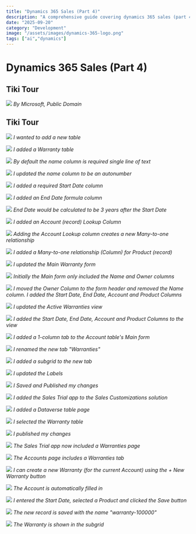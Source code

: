 ```yaml
---
title: "Dynamics 365 Sales (Part 4)"
description: "A comprehensive guide covering dynamics 365 sales (part 4)"
date: "2025-09-20"
category: "Development"
image: "/assets/images/dynamics-365-logo.png"
tags: ["ai","dynamics"]
---
```


# Dynamics 365 Sales (Part 4)

## Tiki Tour

![](/assets/images/dynamicssales4/dynamics365-color.svg)
*By Microsoft, Public Domain*


## Tiki Tour

![](/assets/images/dynamicssales4/screenshot-2023-10-21-at-5.00.51-pm-2136x915.png)
*I wanted to add a new table*

![](/assets/images/dynamicssales4/screenshot-2023-10-21-at-5.02.03-pm-2136x1220.png)
*I added a Warranty table*

![](/assets/images/dynamicssales4/screenshot-2023-10-21-at-5.02.34-pm-2136x1227.png)
*By default the name column is required single line of text*

![](/assets/images/dynamicssales4/screenshot-2023-10-21-at-5.04.08-pm-2136x1222.png)
*I updated the name column to be an autonumber*

![](/assets/images/dynamicssales4/screenshot-2023-10-21-at-5.05.39-pm-2136x1272.png)
*I added a required Start Date column*

![](/assets/images/dynamicssales4/screenshot-2023-10-21-at-5.06.51-pm-2136x1273.png)
*I added an End Date formula column*

![](/assets/images/dynamicssales4/screenshot-2023-10-21-at-5.07.27-pm-2136x1274.png)
*End Date would be calculated to be 3 years after the Start Date*

![](/assets/images/dynamicssales4/screenshot-2023-10-21-at-5.08.10-pm-2136x1272.png)
*I added an Account (record) Lookup Column*

![](/assets/images/dynamicssales4/screenshot-2023-10-21-at-5.08.51-pm-2136x1276.png)
*Adding the Account Lookup column creates a new Many-to-one relationship*

![](/assets/images/dynamicssales4/screenshot-2023-10-21-at-5.09.57-pm-2136x1270.png)
*I added a Many-to-one relationship (Column) for Product (record)*

![](/assets/images/dynamicssales4/screenshot-2023-10-21-at-5.10.55-pm-2136x1128.png)
*I updated the Main Warranty form*

![](/assets/images/dynamicssales4/screenshot-2023-10-21-at-5.11.17-pm-2136x1274.png)
*Initially the Main form only included the Name and Owner columns*

![](/assets/images/dynamicssales4/screenshot-2023-10-21-at-5.16.00-pm-2136x1292.png)
*I moved the Owner Column to the form header and removed the Name column. I added the Start Date, End Date, Account and Product Columns*

![](/assets/images/dynamicssales4/screenshot-2023-10-21-at-5.17.19-pm-2136x896.png)
*I updated the Active Warranties view*

![](/assets/images/dynamicssales4/screenshot-2023-10-21-at-5.18.11-pm-2136x581.png)
*I added the Start Date, End Date, Account and Product Columns to the view*

![](/assets/images/dynamicssales4/screenshot-2023-10-21-at-5.19.18-pm-2136x855.png)
*I added a 1-column tab to the Account table's Main form*

![](/assets/images/dynamicssales4/screenshot-2023-10-21-at-5.19.42-pm-2136x1293.png)
*I renamed the new tab "Warranties"*

![](/assets/images/dynamicssales4/screenshot-2023-10-21-at-5.20.13-pm-2136x1292.png)
*I added a subgrid to the new tab*

![](/assets/images/dynamicssales4/screenshot-2023-10-21-at-5.20.56-pm-2136x1289.png)
*I updated the Labels*

![](/assets/images/dynamicssales4/screenshot-2023-10-21-at-5.21.10-pm-2136x322.png)
*I Saved and Published my changes*

![](/assets/images/dynamicssales4/screenshot-2023-10-21-at-5.23.44-pm-2136x1292.png)
*I added the Sales Trial app to the Sales Customizations solution*

![](/assets/images/dynamicssales4/screenshot-2023-10-21-at-5.24.32-pm-2136x1291.png)
*I added a Dataverse table page*

![](/assets/images/dynamicssales4/screenshot-2023-10-21-at-5.24.50-pm-2136x1290.png)
*I selected the Warranty table*

![](/assets/images/dynamicssales4/screenshot-2023-10-21-at-5.25.07-pm-2136x686.png)
*I published my changes*

![](/assets/images/dynamicssales4/screenshot-2023-10-21-at-5.26.02-pm-2136x1087.png)
*The Sales Trial app now included a Warranties page*

![](/assets/images/dynamicssales4/screenshot-2023-10-21-at-5.27.01-pm-2136x1245.png)
*The Accounts page includes a Warranties tab*

![](/assets/images/dynamicssales4/screenshot-2023-10-21-at-5.27.15-pm-2136x1243.png)
*I can create a new Warranty (for the current Account) using the + New Warranty button*

![](/assets/images/dynamicssales4/screenshot-2023-10-21-at-5.27.27-pm-2136x1020.png)
*The Account is automatically filled in*

![](/assets/images/dynamicssales4/screenshot-2023-10-21-at-5.27.50-pm-2136x1141.png)
*I entered the Start Date, selected a Product and clicked the Save button*

![](/assets/images/dynamicssales4/screenshot-2023-10-21-at-5.28.03-pm-2136x1083.png)
*The new record is saved with the name "warranty-100000"*

![](/assets/images/dynamicssales4/screenshot-2023-10-21-at-5.28.19-pm-2136x1239.png)
*The Warranty is shown in the subgrid*
